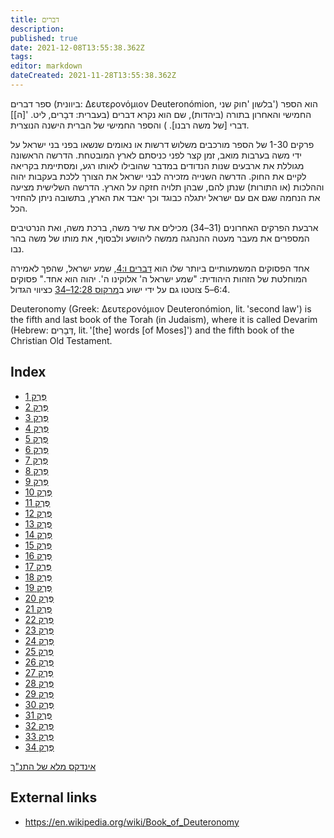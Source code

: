 ```yaml
---
title: דברים
description: 
published: true
date: 2021-12-08T13:55:38.362Z
tags: 
editor: markdown
dateCreated: 2021-11-28T13:55:38.362Z
---
```



ספר דברים (ביוונית: Δευτερονόμιον Deuteronómion, בלשון 'חוק שני') הוא הספר החמישי והאחרון בתורה (ביהדות), שם הוא נקרא דברים (בעברית: דבָרים, ליט. '[ה]] דברי [של משה רבנו]. ) והספר החמישי של הברית הישנה הנוצרית.

פרקים 1-30 של הספר מורכבים משלוש דרשות או נאומים שנשאו בפני בני ישראל על ידי משה בערבות מואב, זמן קצר לפני כניסתם לארץ המובטחת. הדרשה הראשונה מגוללת את ארבעים שנות הנדודים במדבר שהובילו לאותו רגע, ומסתיימת בקריאה לקיים את החוק. הדרשה השנייה מזכירה לבני ישראל את הצורך ללכת בעקבות יהוה וההלכות (או התורות) שנתן להם, שבהן תלויה חזקה על הארץ. הדרשה השלישית מציעה את הנחמה שגם אם עם ישראל יתגלה כבוגד וכך יאבד את הארץ, בתשובה ניתן להחזיר הכל.

ארבעת הפרקים האחרונים (31–34) מכילים את שיר משה, ברכת משה, ואת הנרטיבים המספרים את מעבר מעטה ההנהגה ממשה ליהושע ולבסוף, את מותו של משה בהר נבו. 

אחד הפסוקים המשמעותיים ביותר שלו הוא [דברים ו:4](/he/Bible/Deuteronomy/6#v4), שמע ישראל, שהפך לאמירה המוחלטת של הזהות היהודית: "שמע ישראל ה' אלוקינו ה'. יהוה הוא אחד." פסוקים 6:4–5 צוטטו גם על ידי ישוע ב[מרקוס 12:28–34](/he/Bible/Mark/12#v28) כציווי הגדול. 

Deuteronomy (Greek: Δευτερονόμιον Deuteronómion, lit. 'second law') is the fifth and last book of the Torah (in Judaism), where it is called Devarim (Hebrew: דְּבָרִים, lit. '[the] words [of Moses]') and the fifth book of the Christian Old Testament.


## Index

- [פֶּרֶק 1](/he/Bible/Deuteronomy/1)
- [פֶּרֶק 2](/he/Bible/Deuteronomy/2)
- [פֶּרֶק 3](/he/Bible/Deuteronomy/3)
- [פֶּרֶק 4](/he/Bible/Deuteronomy/4)
- [פֶּרֶק 5](/he/Bible/Deuteronomy/5)
- [פֶּרֶק 6](/he/Bible/Deuteronomy/6)
- [פֶּרֶק 7](/he/Bible/Deuteronomy/7)
- [פֶּרֶק 8](/he/Bible/Deuteronomy/8)
- [פֶּרֶק 9](/he/Bible/Deuteronomy/9)
- [פֶּרֶק 10](/he/Bible/Deuteronomy/10)
- [פֶּרֶק 11](/he/Bible/Deuteronomy/11)
- [פֶּרֶק 12](/he/Bible/Deuteronomy/12)
- [פֶּרֶק 13](/he/Bible/Deuteronomy/13)
- [פֶּרֶק 14](/he/Bible/Deuteronomy/14)
- [פֶּרֶק 15](/he/Bible/Deuteronomy/15)
- [פֶּרֶק 16](/he/Bible/Deuteronomy/16)
- [פֶּרֶק 17](/he/Bible/Deuteronomy/17)
- [פֶּרֶק 18](/he/Bible/Deuteronomy/18)
- [פֶּרֶק 19](/he/Bible/Deuteronomy/19)
- [פֶּרֶק 20](/he/Bible/Deuteronomy/20)
- [פֶּרֶק 21](/he/Bible/Deuteronomy/21)
- [פֶּרֶק 22](/he/Bible/Deuteronomy/22)
- [פֶּרֶק 23](/he/Bible/Deuteronomy/23)
- [פֶּרֶק 24](/he/Bible/Deuteronomy/24)
- [פֶּרֶק 25](/he/Bible/Deuteronomy/25)
- [פֶּרֶק 26](/he/Bible/Deuteronomy/26)
- [פֶּרֶק 27](/he/Bible/Deuteronomy/27)
- [פֶּרֶק 28](/he/Bible/Deuteronomy/28)
- [פֶּרֶק 29](/he/Bible/Deuteronomy/29)
- [פֶּרֶק 30](/he/Bible/Deuteronomy/30)
- [פֶּרֶק 31](/he/Bible/Deuteronomy/31)
- [פֶּרֶק 32](/he/Bible/Deuteronomy/32)
- [פֶּרֶק 33](/he/Bible/Deuteronomy/33)
- [פֶּרֶק 34](/he/Bible/Deuteronomy/34)

[אינדקס מלא של התנ"ך](/he/index/bible)


## External links

- https://en.wikipedia.org/wiki/Book_of_Deuteronomy